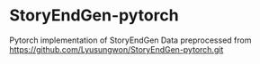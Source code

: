 # StoryEndGen-pytorch
Pytorch implementation of StoryEndGen
Data preprocessed from https://github.com/Lyusungwon/StoryEndGen-pytorch.git
